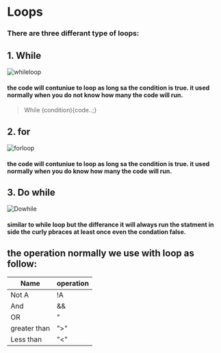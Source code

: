 # Loops
### There are three differant type of loops:
## 1. While 
![whileloop](https://www.tutorialspoint.com/javascript/images/while_loop.jpg)
#### the code will contuniue to loop as long sa the condition is true. it used normally when you do not know how many the code will run.
> While (condition){code..;}

## 2. for 
![forloop](https://www.tutorialspoint.com/javascript/images/for_loop.jpg)
#### the code will contuniue to loop as long sa the condition is true. it used normally when you do know how many the code will run.
## 3. Do while
![Dowhile](https://cdn.journaldev.com/wp-content/uploads/2017/10/java-do-while-loop-1.png)
#### similar to while loop but the differance it will always run the statment in side the curly pbraces at least once even the condation false.

## the operation normally we use with loop as follow:
Name|operation
----|---------
Not A|!A
And |&&
OR|"||"
greater than|">"
Less than|"<"